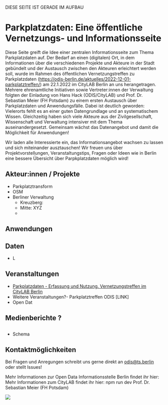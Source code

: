 DIESE SEITE IST GERADE IM AUFBAU

# Parkplatzdaten: Eine öffentliche Vernetzungs- und Informationsseite

Diese Seite greift die Idee einer zentralen Informationsseite zum Thema Parkplatzdaten auf. Der Bedarf an einen (digitalen) Ort, in dem Informationen über die verschiedenen Projekte und Akteure in der Stadt gebündelt und der Austausch zwischen den Akteuren erleichtert werden soll, wurde im Rahmen des öffentlichen Vernetzungstreffen zu Parkplatzdaten (https://odis-berlin.de/aktuelles/2022-12-01-parkplatztreffen/) am 22.1.2022 im CityLAB Berlin an uns herangetragen. Mehrere ehrenamtliche Initiativen sowie Vertreter:innen der Verwaltung folgten der Einladung von Hans Hack (ODIS/CityLAB) und Prof. Dr. Sebastian Meier (FH Potsdam) zu einem ersten Austausch über Parkplatzdaten und Anwendungsfälle. Dabei ist deutlich geworden: Vielerorts fehlt es an einer guten Datengrundlage und an systematischem Wissen. Gleichzeitig haben sich viele Akteure aus der Zivilgesellschaft, Wissenschaft und Verwaltung intensiver mit dem Thema auseinandergesetzt. Gemeinsam wächst das Datenangebot und damit die Möglichkeit für Anwendungen!

Wir laden alle Interessierte ein, das Informationsangebot wachsen zu lassen und sich miteinander ausztauschen! Wir freuen uns über Projektvorstellungen, Veranstaltungstips, Fragen oder Ideen wie in Berlin eine bessere Übersicht über Parpkplatzdaten möglich wird!

## Akteur:innen / Projekte

- Parkplatztransform
- OSM 
- Berliner Verwaltung
  - Kreuzberg: 
  - Mitte: XYZ
  - 

## Anwendungen 

## Daten
- L

## Veranstaltungen 
- [Parkplatzdaten - Erfassung und Nutzung. Vernetzungstreffen im CityLAB Berlin](https://citylab-berlin.org/de/events/parkplatzdaten-erfassung-und-nutzung/)
- Weitere Veranstaltungen?- Parkplatztreffen ODIS [LINK]
- Open Dat 

## Medienberichte ?

## 
- Schema 


## Kontaktmöglichkeiten 
Bei Fragen und Anregungen schreibt uns gerne direkt an odis@ts.berlin oder stellt Issues!

Mehr Informationen zur Open Data Informationsstelle Berlin findet ihr hier:
Mehr Informationen zum CityLAB findet ihr hier:
npm run dev
Prof. Dr. Sebastian Meier (FH Potsdam)



[<img src="https://odis-berlin.de/assets/images/page/odis-logo_contact.png">](./verwaltung.md)


